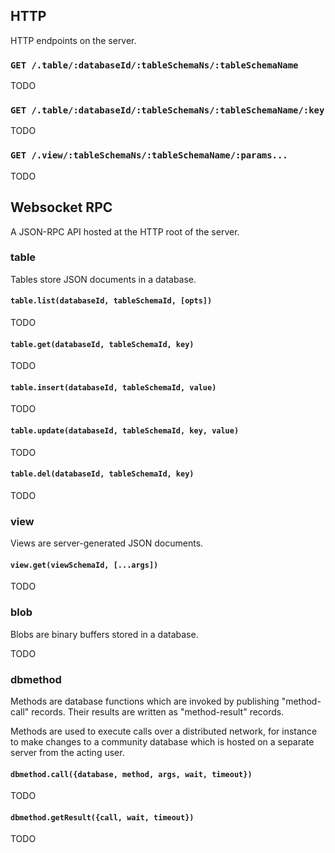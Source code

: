 ## HTTP

HTTP endpoints on the server.

### `GET /.table/:databaseId/:tableSchemaNs/:tableSchemaName`

TODO

### `GET /.table/:databaseId/:tableSchemaNs/:tableSchemaName/:key`

TODO

### `GET /.view/:tableSchemaNs/:tableSchemaName/:params...`

TODO

## Websocket RPC

A JSON-RPC API hosted at the HTTP root of the server.

### table

Tables store JSON documents in a database.

#### `table.list(databaseId, tableSchemaId, [opts])`

TODO

#### `table.get(databaseId, tableSchemaId, key)`

TODO

#### `table.insert(databaseId, tableSchemaId, value)`

TODO

#### `table.update(databaseId, tableSchemaId, key, value)`

TODO

#### `table.del(databaseId, tableSchemaId, key)`

TODO

### view

Views are server-generated JSON documents.

#### `view.get(viewSchemaId, [...args])`

TODO

### blob

Blobs are binary buffers stored in a database.

TODO

### dbmethod

Methods are database functions which are invoked by publishing "method-call" records. Their results are written as "method-result" records.

Methods are used to execute calls over a distributed network, for instance to make changes to a community database which is hosted on a separate server from the acting user.

#### `dbmethod.call({database, method, args, wait, timeout})`

TODO

#### `dbmethod.getResult({call, wait, timeout})`

TODO